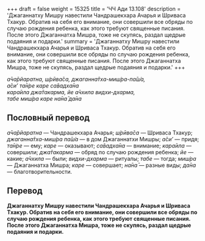 +++
draft = false
weight = 15325
title = 'ЧЧ Ади 13.108'
description = 'Джаганнатху Мишру навестили Чандрашекхара Ачарья и Шриваса Тхакур. Обратив на себя его внимание, они совершили все обряды по случаю рождения ребенка, как этого требуют священные писания. После этого Джаганнатха Мишра, тоже не скупясь, раздал щедрые подаяния и подарки.'
summary = 'Джаганнатху Мишру навестили Чандрашекхара Ачарья и Шриваса Тхакур. Обратив на себя его внимание, они совершили все обряды по случаю рождения ребенка, как этого требуют священные писания. После этого Джаганнатха Мишра, тоже не скупясь, раздал щедрые подаяния и подарки.'
+++

_а̄ча̄рйаратна, ш́рӣва̄са, джаганна̄тха-миш́ра-па̄ш́а,  
а̄си’ та̄н̇ре каре са̄вадха̄на  
кара̄ила джа̄такарма, йе а̄чхила видхи-дхарма,  
табе миш́ра каре на̄на̄ да̄на_

## Пословный перевод

_а̄ча̄рйаратна_ — Чандрашекхара Ачарья; _ш́рӣва̄са_ — Шриваса Тхакур; _джаганна̄тха_\-_миш́ра_ _па̄ш́а_ — в дом Джаганнатхи Мишры; _а̄си’_ — придя; _та̄н̇ре_ — ему; _каре_ — оказывают; _са̄вадха̄на_ — внимание; _кара̄ила_ — совершили; _джа̄такарма_ — обряд по случаю рождения ребенка; _йе_ — какие; _а̄чхила_ — были; _видхи_\-_дхарма_ — ритуалы; _табе_ — тогда; _миш́ра_ — Джаганнатха Мишра; _каре_ — совершает; _на̄на̄_ — разные виды; _да̄на_ — благотворительности.

## Перевод

**Джаганнатху Мишру навестили Чандрашекхара Ачарья и Шриваса Тхакур. Обратив на себя его внимание, они совершили все обряды по случаю рождения ребенка, как этого требуют священные писания. После этого Джаганнатха Мишра, тоже не скупясь, раздал щедрые подаяния и подарки.**
